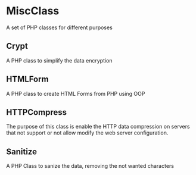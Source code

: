 # MiscClass
A set of PHP classes for different purposes

## Crypt
A PHP class to simplify the data encryption

## HTMLForm
A PHP class to create HTML Forms from PHP using OOP

## HTTPCompress
The purpose of this class is enable the HTTP data compression on servers that
not support or not allow modify the web server configuration.

## Sanitize
A PHP Class to sanize the data, removing the not wanted characters
